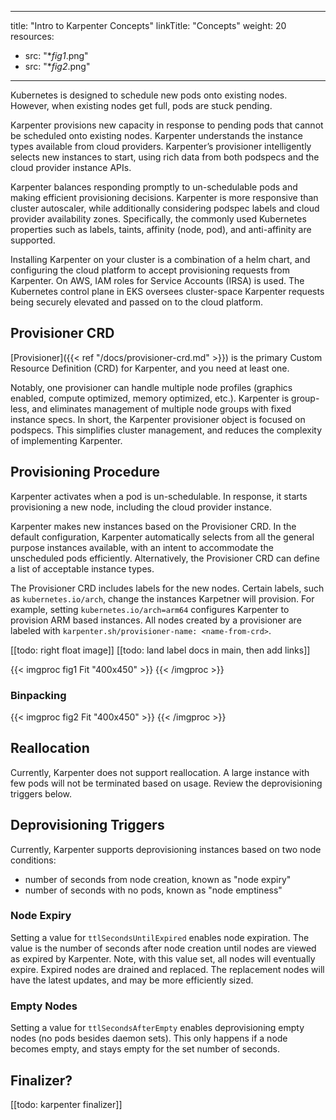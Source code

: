 ﻿
---
title: "Intro to Karpenter Concepts"
linkTitle: "Concepts"
weight: 20
resources:
- src: "**fig1*.png"
- src: "**fig2*.png"
---

Kubernetes is designed to schedule new pods onto existing nodes. However, when
existing nodes get full, pods are stuck pending.

Karpenter provisions new capacity in response to pending pods that cannot
be scheduled onto existing nodes. 
Karpenter understands the instance types available from cloud providers. Karpenter’s provisioner intelligently selects new instances to start,
using rich data from both podspecs and the cloud provider instance APIs. 

Karpenter balances responding promptly to un-schedulable pods and making
efficient provisioning decisions. Karpenter is more responsive than
cluster autoscaler, while additionally considering podspec labels and cloud
provider availability zones. Specifically, the commonly used Kubernetes
properties such as labels, taints, affinity (node, pod), and anti-affinity are
supported.

Installing Karpenter on your cluster is a combination of a helm chart, and
configuring the cloud platform to accept provisioning requests from Karpenter.
On AWS, IAM roles for Service Accounts (IRSA) is used. The Kubernetes control
plane in EKS oversees cluster-space Karpenter requests being securely elevated
and passed on to the cloud platform. 

## Provisioner CRD

[Provisioner]({{< ref "/docs/provisioner-crd.md" >}}) is the primary Custom
Resource Definition (CRD) for Karpenter, and you need at least one. 

Notably, one provisioner can handle multiple node profiles (graphics enabled, compute optimized, memory optimized, etc.). Karpenter is group-less, and eliminates
management of multiple node groups with fixed instance specs. In short, the
Karpenter provisioner object is focused on podspecs. This simplifies cluster
management, and reduces the complexity of implementing Karpenter. 

## Provisioning Procedure

Karpenter activates when a pod is un-schedulable. In response, it starts
provisioning a new node, including the cloud provider instance. 

Karpenter makes new instances based on the Provisioner CRD. In the default
configuration, Karpenter automatically selects from all the general purpose
instances available, with an intent to accommodate the unscheduled pods
efficiently. Alternatively, the Provisioner CRD can define a list of acceptable
instance types. 

The Provisioner CRD includes labels for the new nodes. Certain labels, such as
`kubernetes.io/arch`, change the instances Karpetner will provision. For
example, setting `kubernetes.io/arch=arm64` configures Karpenter to provision
ARM based instances. All nodes created by a provisioner are labeled with
`karpenter.sh/provisioner-name: <name-from-crd>`.

[[todo: right float image]]
[[todo: land label docs in main, then add links]]

{{< imgproc fig1 Fit "400x450" >}}
{{< /imgproc >}}

### Binpacking

{{< imgproc fig2 Fit "400x450" >}}
{{< /imgproc >}}

## Reallocation

Currently, Karpenter does not support reallocation. A large instance with few
pods will not be terminated based on usage. Review the deprovisioning triggers
below. 

## Deprovisioning Triggers

Currently, Karpenter supports deprovisioning instances based on two node conditions:
- number of seconds from node creation, known as "node expiry"
- number of seconds with no pods, known as "node emptiness" 

### Node Expiry

Setting a value for `ttlSecondsUntilExpired` enables node expiration. The value
is the number of seconds after node creation until nodes are viewed as expired
by Karpenter. Note, with this value set, all nodes will eventually expire.
Expired nodes are drained and replaced. The replacement nodes will have the
latest updates, and may be more efficiently sized.

### Empty Nodes

Setting a value for `ttlSecondsAfterEmpty` enables deprovisioning empty nodes
(no pods besides daemon sets). This only happens if a node becomes empty, and
stays empty for the set number of seconds. 

## Finalizer?

[[todo: karpenter finalizer]]

